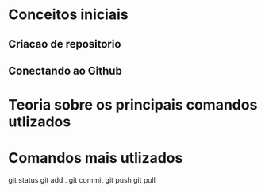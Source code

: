 # Conceitos iniciais 

## Criacao de repositorio 

## Conectando ao Github 
# Teoria sobre os principais comandos utlizados 

# Comandos mais utlizados 

git status 
git add .
git commit 
git push
git pull
